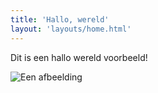 ```yaml
---
title: 'Hallo, wereld'
layout: 'layouts/home.html'
---
```


Dit is een hallo wereld voorbeeld!

![Een afbeelding](/img/11ty-logo.png)
